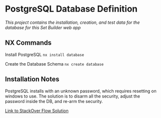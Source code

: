 # PostgreSQL Database Definition

*This project contains the installation, creation, and test data for the database for this Set Builder web app*

## NX Commands

Install PostgreSQL
`nx install database`

Create the Database Schema
`nx create database`


## Installation Notes
PostgreSQL installs with an unknown password, which requires resetting on windows to use.  The solution is to disarm all the security, adjust the password inside the DB, and re-arm the security.

[Link to StackOver Flow Solution](https://stackoverflow.com/questions/27107557/what-is-the-default-password-for-postgres/27108276#27108276)
